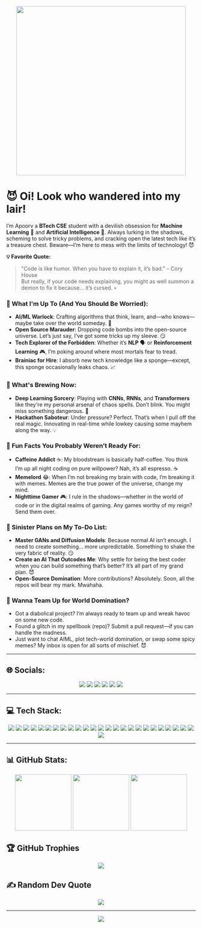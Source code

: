 <div align="center">
  <img height="450" src="https://media.giphy.com/media/o2KLYPem407CM/giphy.gif?cid=790b7611kz7pl1mlt5r44cw6yvxpcjr8l9oh17kdrp8j4u5v&ep=v1_gifs_search&rid=giphy.gif&ct=g" />
</div>

<h1>😈 Oi! Look who wandered into my lair!</h1>
<p>I’m Apoorv a <strong>BTech CSE</strong> student with a devilish obsession for <strong>Machine Learning</strong> 🤖 and <strong>Artificial Intelligence</strong> 🧠. Always lurking in the shadows, scheming to solve tricky problems, and cracking open the latest tech like it’s a treasure chest. Beware—I’m here to mess with the limits of technology! 😈</p>

<p><strong>💡 Favorite Quote:</strong></p>
<blockquote>
  "Code is like humor. When you have to explain it, it’s bad." – Cory House<br>
  But really, if your code needs explaining, you might as well summon a demon to fix it because... it’s cursed. 💀
</blockquote>

<h3>🎯 What I'm Up To (And You Should Be Worried):</h3>
<ul>
  <li><strong>AI/ML Warlock</strong>: Crafting algorithms that think, learn, and—who knows—maybe take over the world someday. 👾</li>
  <li><strong>Open Source Marauder</strong>: Dropping code bombs into the open-source universe. Let’s just say, I’ve got some tricks up my sleeve. 😏</li>
  <li><strong>Tech Explorer of the Forbidden</strong>: Whether it’s <strong>NLP</strong> 🗣️ or <strong>Reinforcement Learning</strong> 🎮, I’m poking around where most mortals fear to tread.</li>
  <li><strong>Brainiac for Hire</strong>: I absorb new tech knowledge like a sponge—except, this sponge occasionally leaks chaos. 📈</li>
</ul>

<h3>🔭 What's Brewing Now:</h3>
<ul>
  <li><strong>Deep Learning Sorcery</strong>: Playing with <strong>CNNs</strong>, <strong>RNNs</strong>, and <strong>Transformers</strong> like they're my personal arsenal of chaos spells. Don’t blink. You might miss something dangerous. 🚀</li>
  <li><strong>Hackathon Saboteur</strong>: Under pressure? Perfect. That’s when I pull off the real magic. Innovating in real-time while lowkey causing some mayhem along the way. 💡</li>
</ul>

<h3>🌟 Fun Facts You Probably Weren’t Ready For:</h3>
<ul>
  <li><strong>Caffeine Addict</strong> ☕: My bloodstream is basically half-coffee. You think I’m up all night coding on pure willpower? Nah, it’s all espresso. ☕</li>
  <li><strong>Memelord</strong> 😂: When I’m not breaking my brain with code, I’m breaking it with memes. Memes are the true power of the universe, change my mind.</li>
  <li><strong>Nighttime Gamer</strong> 🎮: I rule in the shadows—whether in the world of code or in the digital realms of gaming. Any games worthy of my reign? Send them over.</li>
</ul>

<h3>🎯 Sinister Plans on My To-Do List:</h3>
<ul>
  <li><strong>Master GANs and Diffusion Models</strong>: Because normal AI isn’t enough. I need to create something… more unpredictable. Something to shake the very fabric of reality. 😏</li>
  <li><strong>Create an AI That Outcodes Me</strong>: Why settle for being the best coder when you can build something that’s better? It’s all part of my grand plan. 😈</li>
  <li><strong>Open-Source Domination</strong>: More contributions? Absolutely. Soon, all the repos will bear my mark. Mwahaha.</li>
</ul>

<h3>🤝 Wanna Team Up for World Domination?</h3>
<ul>
  <li>Got a diabolical project? I’m always ready to team up and wreak havoc on some new code.</li>
  <li>Found a glitch in my spellbook (repo)? Submit a pull request—if you can handle the madness.</li>
  <li>Just want to chat AIML, plot tech-world domination, or swap some spicy memes? My inbox is open for all sorts of mischief. 😈</li>
</ul>

<hr>

<h2>🌐 Socials:</h2>

<div align="center">
  <a href="https://instagram.com/apoorv.24"><img src="https://img.shields.io/badge/Instagram-%23E4405F.svg?style=for-the-badge&logo=Instagram&logoColor=white"></a> 
  <a href="https://linkedin.com/in/apoorvpatidar24"><img src="https://img.shields.io/badge/LinkedIn-%230077B5.svg?style=for-the-badge&logo=linkedin&logoColor=white"></a>
  <a href="mailto:apoorvpatidar.ap24@gmail.com"><img src="https://img.shields.io/badge/Gmail-D14836?style=for-the-badge&logo=gmail&logoColor=white"></a>
  <a href="https://www.kaggle.com/ApoorvPatidar24"><img src="https://img.shields.io/badge/Kaggle-20BEFF?style=for-the-badge&logo=kaggle&logoColor=white"></a>
  <a href="https://codeforces.com/profile/Apoorv24"><img src="https://img.shields.io/badge/Codeforces-1F8ACB?style=for-the-badge&logo=codeforces&logoColor=white"></a>
  <a href="https://leetcode.com/ApoorvPatidar"><img src="https://img.shields.io/badge/LeetCode-FFA116?style=for-the-badge&logo=leetcode&logoColor=white"></a>
</div>

<hr>

<h2>💻 Tech Stack:</h2>

<div align="center">
  <img src="https://img.shields.io/badge/c++-%2300599C.svg?style=flat-square&logo=c%2B%2B&logoColor=white" />
  <img src="https://img.shields.io/badge/python-3670A0?style=flat-square&logo=python&logoColor=ffdd54" />
  <img src="https://img.shields.io/badge/Java-%23ED8B00.svg?style=flat-square&logo=openjdk&logoColor=white" />
  <img src="https://img.shields.io/badge/javascript-%23323330.svg?style=flat-square&logo=javascript&logoColor=%23F7DF1E" />
  <img src="https://img.shields.io/badge/html5-%23E34F26.svg?style=flat-square&logo=html5&logoColor=white" />
  <img src="https://img.shields.io/badge/css3-%231572B6.svg?style=flat-square&logo=css3&logoColor=white" />
  <img src="https://img.shields.io/badge/Swift-F54A2A?style=flat-square&logo=swift&logoColor=white" />
  <img src="https://img.shields.io/badge/Flask-%23000.svg?style=flat-square&logo=flask&logoColor=white" />
  <img src="https://img.shields.io/badge/FastAPI-009688?style=flat-square&logo=fastapi&logoColor=white" />
  <img src="https://img.shields.io/badge/Streamlit-FF4B4B?style=flat-square&logo=streamlit&logoColor=white" />
  <img src="https://img.shields.io/badge/OpenCV-%23white.svg?style=flat-square&logo=opencv&logoColor=white" />
  <img src="https://img.shields.io/badge/TensorFlow-%23FF6F00.svg?style=flat-square&logo=TensorFlow&logoColor=white" />
  <img src="https://img.shields.io/badge/PyTorch-%23EE4C2C.svg?style=flat-square&logo=PyTorch&logoColor=white" />
  <img src="https://img.shields.io/badge/Keras-%23D00000.svg?style=flat-square&logo=Keras&logoColor=white" />
  <img src="https://img.shields.io/badge/scikit--learn-%23F7931E.svg?style=flat-square&logo=scikit-learn&logoColor=white" />
  <img src="https://img.shields.io/badge/numpy-%23013243.svg?style=flat-square&logo=numpy&logoColor=white" />
  <img src="https://img.shields.io/badge/pandas-%23150458.svg?style=flat-square&logo=pandas&logoColor=white" />
  <img src="https://img.shields.io/badge/SciPy-%230C55A5.svg?style=flat-square&logo=scipy&logoColor=%white" />
  <img src="https://img.shields.io/badge/Plotly-%233F4F75.svg?style=flat-square&logo=plotly&logoColor=white" />
  <img src="https://img.shields.io/badge/Matplotlib-%23ffffff.svg?style=flat-square&logo=Matplotlib&logoColor=black" />
  <img src="https://img.shields.io/badge/Node.js-6DA55F?style=flat-square&logo=node.js&logoColor=white" />
  <img src="https://img.shields.io/badge/MongoDB-%234ea94b.svg?style=flat-square&logo=mongodb&logoColor=white" />
  <img src="https://img.shields.io/badge/MySQL-4479A1.svg?style=flat-square&logo=mysql&logoColor=white" />
  <img src="https://img.shields.io/badge/Postgres-%23316192.svg?style=flat-square&logo=postgresql&logoColor=white" />
<!--   <img src="https://img.shields.io/badge/sqlite-%2307405e.svg?style=flat-square&logo=sqlite&logoColor=white" /> -->
<!--   <img src="https://img.shields.io/badge/AWS-%23232F3E.svg?style=flat-square&logo=amazon-aws&logoColor=white" /> -->
<!--   <img src="https://img.shields.io/badge/Firebase-%23039BE5.svg?style=flat-square&logo=firebase" /> -->
<!--   <img src="https://img.shields.io/badge/heroku-%23430098.svg?style=flat-square&logo=heroku&logoColor=white" /> -->
  <img src="https://img.shields.io/badge/Git-%23F05033.svg?style=flat-square&logo=git&logoColor=white" />
  <img src="https://img.shields.io/badge/GitHub-%23121011.svg?style=flat-square&logo=github&logoColor=white" />
<!--   <img src="https://img.shields.io/badge/Bitbucket-%230047B3.svg?style=flat-square&logo=bitbucket&logoColor=white" /> -->
</div>

<hr>

<h2>📊 GitHub Stats:</h2>

<div align="center">
  <img src="https://github-readme-stats.vercel.app/api?username=ApoorvPatidar&theme=gotham&hide_border=false&include_all_commits=false&count_private=false" height="150" />
  <img src="https://github-readme-streak-stats.herokuapp.com/?user=ApoorvPatidar&theme=gotham&hide_border=false" height="150" />
  <img src="https://github-readme-stats.vercel.app/api/top-langs/?username=ApoorvPatidar&theme=gotham&hide_border=false&include_all_commits=false&count_private=false&layout=compact" height="150" />
</div>

<h2>🏆 GitHub Trophies</h2>

<div align="center">
  <img src="https://github-profile-trophy.vercel.app/?username=ApoorvPatidar&theme=radical&no-frame=false&no-bg=true&margin-w=4" />
</div>

<h2>✍️ Random Dev Quote</h2>

<div align="center">
  <img src="https://quotes-github-readme.vercel.app/api?type=horizontal&theme=dark" />
</div>

<hr>

<div align="center">
  <a href="https://visitcount.itsvg.in">
    <img src="https://visitcount.itsvg.in/api?id=ApoorvPatidar&icon=2&color=12" />
  </a>
</div>
